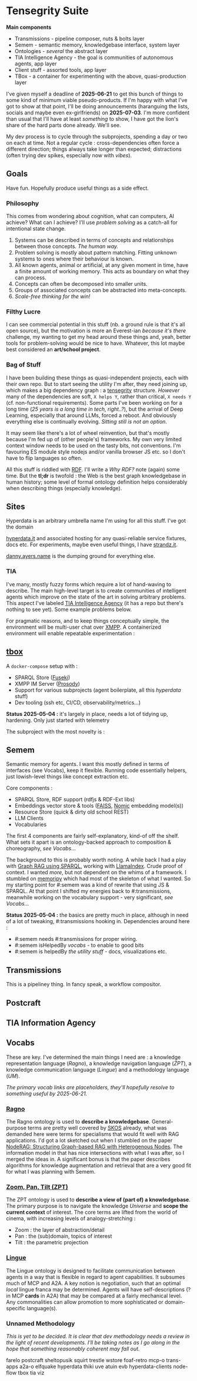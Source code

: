 # Tensegrity Suite

**Main components**

* Transmissions - pipeline composer, nuts & bolts layer
* Semem - semantic memory, knowledgebase interface, system layer
* Ontologies - *several* the abstract layer
* TIA Intelligence Agency - the goal is communities of autonomous agents, app layer
* Client stuff - assorted tools, app layer
* TBox - a container for experimenting with the above, quasi-production layer

I've given myself a deadline of **2025-06-21** to get this bunch of things to some kind of minimum viable pseudo-products. If I'm happy with what I've got to show at that point, I'll be doing announcements (haranguing the lists, socials and maybe even ex-girlfriends) on **2025-07-03**. I'm more confident than usual that I'll have at least *something* to show, I have got the lion's share of the hard parts done already. We'll see.

My dev process is to cycle through the subprojects, spending a day or two on each at time. Not a regular cycle : cross-dependencies often force a different direction; things always take longer than expected; distractions (often trying dev spikes, especially now with *vibes*).

## Goals

Have fun. Hopefully produce useful things as a side effect.

### Philosophy
This comes from wondering about cognition, what can computers, AI achieve? What can I achieve? I'll use *problem solving* as a catch-all for intentional state change.

1. Systems can be described in terms of concepts and relationships between those concepts. *The human way.*
2. Problem solving is mostly about pattern matching. Fitting unknown systems to ones where their behaviour is known.
3. All known agents, animal or artificial, at any given moment in time, have a finite amount of working memory. This acts as boundary on what they can process.
4. Concepts can often be decomposed into smaller units.
5. Groups of associated concepts can be abstracted into meta-concepts.  
6. *_Scale-free thinking for the win!_*

### Filthy Lucre
I can see commercial potential in this stuff (nb. a ground rule is that it's all open source), but the motivation is more an Everest-ian *because it's there* challenge, my wanting to get my head around these things and, yeah, better tools for problem-solving would be nice to have. Whatever, this lot maybe best considered an **art/school project**.

### Bag of Stuff
I have been building these things as quasi-independent projects, each with their own repo. But to start seeing the utility I'm after, they need joining up, which makes a big dependency graph : a [tensegrity](https://en.wikipedia.org/wiki/Tensegrity) structure. *However* many of the dependencies are soft, `X helps Y`, rather than critical, `X needs Y` (cf. non-functional requirements). Some parts I've been working on for a long time (*25 years is a long time in tech, right..?*), but the arrival of Deep Learning, especially that around LLMs, forced a reboot. And obviously everything else is continually evolving. *Sitting still is not an option.*

It may seem like there's a lot of wheel reinvention, but that's mostly because I'm fed up of (other people's) frameworks. My own very limited context window needs to be used on the tasty bits, not conventions. I'm favouring ES module style nodejs and/or vanilla browser JS etc. so I don't have to flip languages so often.

All this stuff is riddled with [RDF](https://it.wikipedia.org/wiki/Resource_Description_Framework). I'll write a *Why RDF?* note (again) some time. But the **tl;dr** is twofold : the Web is the best graph knowledgebase in human history; some level of formal ontology definition helps considerably when describing things (especially knowledge).

## Sites
Hyperdata is an arbitrary umbrella name I'm using for all this stuff. I've got the domain

[hyperdata.it](https://hyperdata.it) and associated hosting for any quasi-reliable service fixtures, docs etc. For experiments, maybe even useful things, I have [strandz.it](https://strandz.it).

[danny.ayers.name](https://danny.ayers.name) is the dumping ground for everything else.


### TIA
I've many, mostly fuzzy forms which require a lot of hand-waving to describe. The main high-level target is to create communities of intelligent agents which improve on the state of the art in solving arbitrary problems. This aspect I've labeled [TIA Intelligence Agency](https://github.com/danja/tia) (it has a repo but there's nothing to see yet). Some example problems below.

For pragmatic reasons, and to keep things conceptually simple, the environment will be multi-user chat over  [XMPP](https://xmpp.org/). A containerized environment will enable repeatable experimentation :

## [tbox](https://github.com/danja/tbox)

A `docker-compose` setup with :

* SPARQL Store ([Fuseki](https://jena.apache.org/documentation/fuseki2/))
* XMPP IM Server ([Prosody](https://prosody.im/))
* Support for various subprojects (agent boilerplate, all this *hyperdata* stuff)
* Dev tooling (ssh etc, CI/CD, observability/metrics...)

**Status 2025-05-04 :** it's largely in place, needs a lot of tidying up, hardening. Only just started with telemetry

The subproject with the most novelty is :

## Semem

Semantic memory for agents. I want this mostly defined in terms of interfaces (see Vocabs), keep it flexible. Running code essentially helpers, just lowish-level things like concept extraction etc.

Core components :

* SPARQL Store, RDF support (rdfjs & RDF-Ext libs)
* Embeddings vector store & tools ([FAISS](https://github.com/facebookresearch/faiss), [Nomic](https://huggingface.co/nomic-ai) embedding model(s))
* Resource Store (quick & dirty old school REST)
* LLM Clients
* Vocabularies

The first 4 components are fairly self-explanatory, kind-of off the shelf. What sets it apart is an ontology-backed approach to composition & choreography, *see Vocabs*...

The background to this is probably worth noting. A while back I had a play with [Graph RAG using SPARQL](https://colab.research.google.com/drive/1cRAflpG2v1rS9Nz6xpILpPouuvILpYlL), working with [LlamaIndex](https://www.llamaindex.ai/). Crude proof of context. I wanted *more*, but not dependent on the whims of a framework. I stumbled on [memoripy](https://github.com/caspianmoon/memoripy) which had most of the skeleton of what I wanted. So my starting point for #:semem was a kind of rewrite that using JS & SPARQL. At that point I shifted my energies back to #:transmissions, meanwhile working on the vocabulary support - very significant, *see Vocabs...*  

**Status 2025-05-04 :** the basics are pretty much in place, although in need of a lot of tweaking, #:transmissions hooking in. Dependencies around here :

* #:semem needs #:transmissions for proper wiring.
* #:semem isHelpedBy *vocabs* - to enable to good bits
* #:semem is helpedBy *the utility stuff* - docs, visualizations etc.

## Transmissions

This is a pipeliney thing. In fancy speak, a workflow compositor.

## Postcraft

## TIA Information Agency




## Vocabs

 These are key. I've determined the main things I need are : a knowledge representation language (*Ragno*), a knowledge navigation language (*ZPT*), a knowledge communication language (*Lingue*) and a methodology language (*UM*).

*The primary vocab links are placeholders, they'll hopefully resolve to something useful by 2025-06-21.*

### [Ragno](https://github.com/danja/ragno)

The Ragno ontology is used to **describe a knowledgebase**. General-purpose terms are pretty well covered by [SKOS](https://www.w3.org/2004/02/skos/) already, what was demanded here were terms for specialisms that would fit well with RAG applications. I'd got a lot sketched out when I stumbled on the paper [NodeRAG: Structuring Graph-based RAG with Heterogenous Nodes](https://arxiv.org/abs/2504.11544). The information model in that has nice intersections with what I was after, so I merged the ideas in. A significant bonus is that the paper describes algorithms for knowledge augmentation and retrieval that are a very good fit for what I was planning with Semem.

### [Zoom, Pan, Tilt (ZPT)](https://github.com/danja/zpt)

The ZPT ontology is used to **describe a view of (part of) a knowledgebase**. The primary purpose is to navigate the knowledge *Universe* and **scope the current context** of interest. The core terms are lifted from the world of cinema, with increasing levels of analogy-stretching :

* Zoom : the layer of abstraction/detail
* Pan : the (sub)domain, topics of interest
* Tilt : the parametric projection

### [Lingue](https://github.com/danja/lingue)

The Lingue ontology is designed to facilitate communication between agents in a way that is flexible in regard to agent capabilities. It subsumes much of MCP and A2A. A key notion is negotiation, such that an optimal *local* lingue franca may be determined. Agents will have self-descriptions (? in MCP **cards** in A2A) that may be compared at a fairly mechanical level. Any commonalities can allow promotion to more sophisticated or domain-specific language(s).   

### Unnamed Methodology

*This is yet to be decided. It is clear that dev methodology needs a review in the light of recent developments. I'll be taking notes as I go along in the hope that something reasonably coherent may fall out.*





farelo postcraft  sheltopusik                        squirt  trestle       wstore
foaf-retro         mcp-o    trans-apps    a2a-o  elfquake  hyperdata          thiki            uve
atuin  evb       hyperdata-clients  node-flow                               tbox   tia    viz
